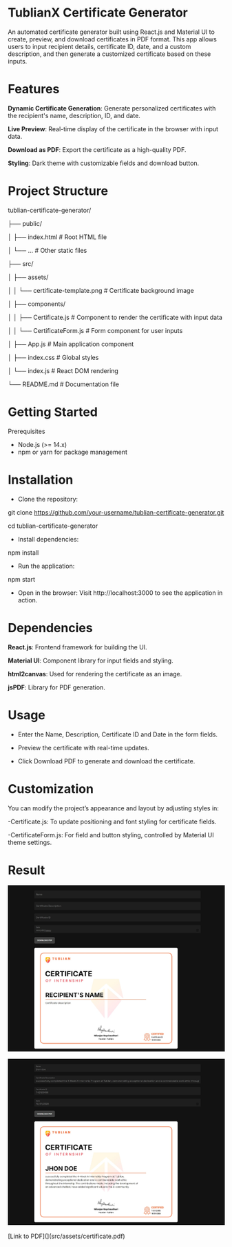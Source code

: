 # TublianX Certificate Generator

An automated certificate generator built using React.js and Material UI to create, preview, and download certificates in PDF format. This app allows users to input recipient details, certificate ID, date, and a custom description, and then generate a customized certificate based on these inputs.


# Features

**Dynamic Certificate Generation**: Generate personalized certificates with the recipient's name, description, ID, and date.

**Live Preview**: Real-time display of the certificate in the browser with input data.

**Download as PDF**: Export the certificate as a high-quality PDF.

**Styling**: Dark theme with customizable fields and download button.


# Project Structure

tublian-certificate-generator/

├── public/

│   ├── index.html          # Root HTML file

│   └── ...                 # Other static files

├── src/

│   ├── assets/

│   │   └── certificate-template.png   # Certificate background image

│   ├── components/

│   │   ├── Certificate.js  # Component to render the certificate with input data

│   │   └── CertificateForm.js # Form component for user inputs

│   ├── App.js              # Main application component

│   ├── index.css           # Global styles

│   └── index.js            # React DOM rendering

└── README.md               # Documentation file


# Getting Started

Prerequisites

 - Node.js (>= 14.x)
 - npm or yarn for package management


# Installation

 - Clone the repository:

 git clone https://github.com/your-username/tublian-certificate-generator.git

 cd tublian-certificate-generator

 - Install dependencies:

 npm install

 - Run the application:

npm start

 - Open in the browser: Visit http://localhost:3000 to see the application in action.


# Dependencies

**React.js**: Frontend framework for building the UI.

**Material UI**: Component library for input fields and styling.

**html2canvas**: Used for rendering the certificate as an image.

**jsPDF**: Library for PDF generation.


# Usage

 - Enter the Name, Description, Certificate ID and Date in the form fields.

 - Preview the certificate with real-time updates.

 - Click Download PDF to generate and download the certificate.


# Customization

You can modify the project’s appearance and layout by adjusting styles in:

 -Certificate.js: To update positioning and font styling for certificate fields.

 -CertificateForm.js: For field and button styling, controlled by Material UI theme settings.

# Result

![result](src/assets//1.jpeg)


![result](src/assets//2.jpeg)


[Link to PDF](](src/assets/certificate.pdf)
